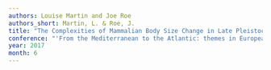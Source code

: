 ```yaml
---
authors: Louise Martin and Joe Roe
authors_short: Martin, L. & Roe, J.
title: "The Complexities of Mammalian Body Size Change in Late Pleistocene to Holocene Southern Levant, 35 years on"
conference: "'From the Mediterranean to the Atlantic: themes in European zooarchaeology', Museum of Natural History and Science, Lisbon"
year: 2017
month: 6
---
```



